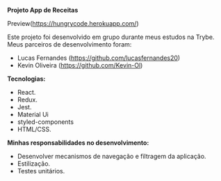 <strong>Projeto App de Receitas</strong>

Preview(https://hungrycode.herokuapp.com/)

Este projeto foi desenvolvido em grupo durante meus estudos na Trybe.
Meus parceiros de desenvolvimento foram:
-  Lucas Fernandes (https://github.com/lucasfernandes20)
-  Kevin Oliveira (https://github.com/Kevin-Ol)

<strong>Tecnologias:</strong>
- React.
- Redux.
- Jest.
- Material Ui
- styled-components
- HTML/CSS.

<strong>Minhas responsabilidades no desenvolvimento:</strong>
- Desenvolver mecanismos de navegação e filtragem da aplicação.
- Estilização.
- Testes unitários.
